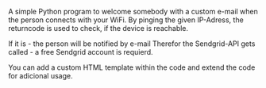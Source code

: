 A simple Python program to welcome somebody with a custom e-mail when the person connects with your WiFi.
By pinging the given IP-Adress, the returncode is used to check, if the device is reachable.

If it is - the person will be notified by e-mail
Therefor the Sendgrid-API gets called - a free Sendgrid account is requierd.

You can add a custom HTML template within the code and extend the code for adicional usage.
